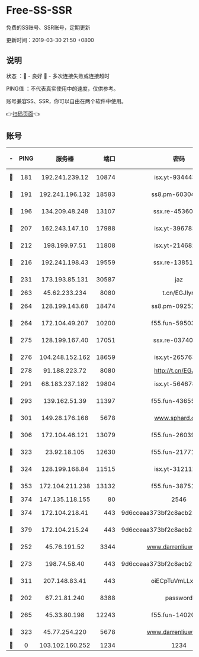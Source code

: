 # Free-SS-SSR

免费的SS账号、SSR账号，定期更新

更新时间：2019-03-30 21:50 +0800

## 说明

状态     ：🙂 - 良好 🙁 - 多次连接失败或连接超时

PING值   ：不代表真实使用中的速度，仅供参考。

账号兼容SS、SSR，你可以自由在两个软件中使用。

👉[扫码页面](https://liesauer.github.io/Free-SS-SSR/)👈

## 账号

|-|PING|服务器|端口|密码|加密方式|区域|
|:----:|:----:|:-----:|-----:|:----:|:----:|:----:|
|🙂|181|192.241.239.12|10874|isx.yt-93444361|aes-256-cfb|US|
|🙂|191|192.241.196.132|18583|ss8.pm-60304703|aes-256-cfb|US|
|🙂|196|134.209.48.248|13107|ssx.re-45360921|aes-256-cfb|US|
|🙂|207|162.243.147.10|17988|isx.yt-39678389|aes-256-cfb|US|
|🙂|212|198.199.97.51|11808|isx.yt-21468252|aes-256-cfb|US|
|🙂|216|192.241.198.43|19559|ssx.re-13851105|aes-256-cfb|US|
|🙂|231|173.193.85.131|30587|jaz|aes-256-cfb|US|
|🙂|263|45.62.233.234|8080|t.cn/EGJIyrl|rc4-md5|CA|
|🙂|264|128.199.143.68|18474|ss8.pm-09251863|aes-256-cfb|SG|
|🙂|264|172.104.49.207|10200|f55.fun-59503435|aes-256-cfb|SG|
|🙂|275|128.199.167.40|17051|ssx.re-03740989|aes-256-cfb|SG|
|🙂|276|104.248.152.162|18659|isx.yt-26576357|aes-256-cfb|SG|
|🙂|278|91.188.223.72|8080|http://t.cn/EGJIyrl|rc4-md5|RU|
|🙂|291|68.183.237.182|19804|isx.yt-56467810|aes-256-cfb|SG|
|🙂|293|139.162.51.39|11397|f55.fun-43655311|aes-256-cfb|SG|
|🙂|301|149.28.176.168|5678|www.sphard.com|aes-256-cfb|AU|
|🙂|306|172.104.46.121|13079|f55.fun-26039696|aes-256-cfb|SG|
|🙂|323|23.92.18.105|12630|f55.fun-21771517|aes-256-cfb|US|
|🙂|324|128.199.168.84|11515|isx.yt-31211205|aes-256-cfb|SG|
|🙂|353|172.104.211.238|13132|f55.fun-38751809|aes-256-cfb|US|
|🙂|374|147.135.118.155|80|2546|chacha20|US|
|🙂|374|172.104.218.41|443|9d6cceaa373bf2c8acb22e60b6a58be6|aes-256-cfb|US|
|🙂|379|172.104.215.24|443|9d6cceaa373bf2c8acb22e60b6a58be6|aes-256-cfb|US|
|🙂|252|45.76.191.52|3344|www.darrenliuwei.com|aes-256-cfb|JP|
|🙂|273|198.74.58.40|443|9d6cceaa373bf2c8acb22e60b6a58be6|aes-256-cfb|US|
|🙂|311|207.148.83.41|443|oiECpTuVmLLxk4Ts|aes-256-cfb|AU|
|🙁|202|67.21.81.240|8388|password|aes-256-cfb|US|
|🙁|265|45.33.80.198|12243|f55.fun-14020939|aes-256-cfb|US|
|🙁|323|45.77.254.220|5678|www.darrenliuwei.com|aes-256-cfb|SG|
|🙁|0|103.102.160.252|1234|1234|rc4-md5|JP|
